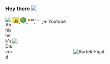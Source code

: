 ### Hey there <img src="https://media.giphy.com/media/hvRJCLFzcasrR4ia7z/giphy.gif" width="25px">
 <a href="https://youtu.be/RQgQ1NV9LKU">
 
 <code><img height="20" src="https://raw.githubusercontent.com/github/explore/80688e429a7d4ef2fca1e82350fe8e3517d3494d/topics/javascript/javascript.png"></code>
<code><img height="20" src="https://raw.githubusercontent.com/github/explore/80688e429a7d4ef2fca1e82350fe8e3517d3494d/topics/nodejs/nodejs.png"></code>
<code><img height="20" src="https://raw.githubusercontent.com/github/explore/80688e429a7d4ef2fca1e82350fe8e3517d3494d/topics/git/git.png"></code>
<code><img height="20" src="https://raw.githubusercontent.com/github/explore/80688e429a7d4ef2fca1e82350fe8e3517d3494d/topics/mongodb/mongodb.png"></code>
  <img align="left" alt="Abhishek's Discord" width="22px" src="https://cdn.jsdelivr.net/npm/simple-icons@v3/icons/youtube.svg" />
</a>  => Youtube


<br />

![](https://visitor-badge.glitch.me/badge?page_id=Bartek-Figat.Bartek-Figat)


<p align="center"> <img src="https://github-readme-stats.vercel.app/api?username=Bartek-Figat&show_icons=true&theme=gotham" alt="Bartek-Figat"/>


